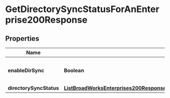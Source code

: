 

# GetDirectorySyncStatusForAnEnterprise200Response


## Properties

| Name | Type | Description | Notes |
|------------ | ------------- | ------------- | -------------|
|**enableDirSync** | **Boolean** | The toggle to enable/disable directory sync. |  [optional] |
|**directorySyncStatus** | [**ListBroadWorksEnterprises200ResponseBroadworksDirectorySyncDirectorySyncStatus**](ListBroadWorksEnterprises200ResponseBroadworksDirectorySyncDirectorySyncStatus.md) |  |  [optional] |



